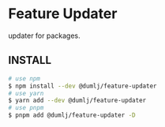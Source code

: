 <!-- This file is dynamically generated. please edit in __readme__ -->

# Feature Updater

updater for packages.

## INSTALL

```bash
# use npm
$ npm install --dev @dumlj/feature-updater
# use yarn
$ yarn add --dev @dumlj/feature-updater
# use pnpm
$ pnpm add @dumlj/feature-updater -D
```
